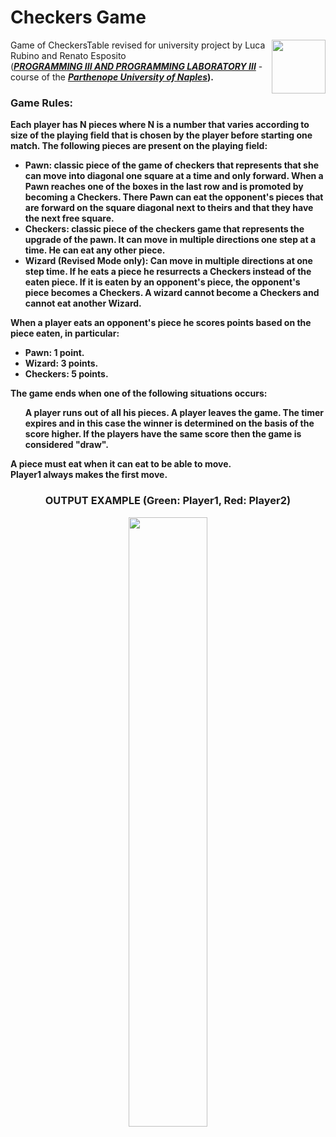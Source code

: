 # Checkers Game
<img align="right" width="86" height="86" src="../main/images/CheckersGameIcon.png" >

Game of CheckersTable revised for university project by Luca Rubino and Renato Esposito 
<br>(<a href="https://www.uniparthenope.it/ugov/degreecourse/43357"><i><b>PROGRAMMING III AND PROGRAMMING LABORATORY III</i></b></a> - course of the <b><i><a href="https://www.uniparthenope.it/">Parthenope University of Naples</a></i></strong>).
<h3>Game Rules: </h3>

Each player has N pieces where N is a number that varies according to size of the playing field that is chosen by the player before starting one match.
The following pieces are present on the playing field:
<ul>
 <li><b>Pawn:</b> classic piece of the game of checkers that represents that she can move into diagonal one square at a time and only forward. When a Pawn reaches one of the boxes in the last row and is promoted by becoming a Checkers. There Pawn can eat the opponent's pieces that are forward on the square diagonal next to theirs and that they have the next free square.</li>
 
<li><b>Checkers:</b> classic piece of the checkers game that represents the upgrade of the pawn.
It can move in multiple directions one step at a time.
He can eat any other piece.</li>
          
<li><b>Wizard (Revised Mode only):</b> Can move in multiple directions at one step time. If he eats a piece he resurrects a Checkers instead of the eaten piece. If it is eaten by an opponent's piece, the opponent's piece becomes a Checkers. A wizard cannot become a Checkers and cannot eat another Wizard.                         
</li>
</ul> 

When a player eats an opponent's piece he scores points based on the piece eaten, in particular:
<ul>
<li><b>Pawn:</b> 1 point.</li>
<li><b>Wizard:</b> 3 points.</li></li>
<li><b>Checkers:</b> 5 points.</li>
</ul>
The game ends when one of the following situations occurs:
<ol>
A player runs out of all his pieces.
A player leaves the game.
The timer expires and in this case the winner is determined on the basis of the score higher. If the players have the same score then the game is considered "draw".
</ol>

A piece must eat when it can eat to be able to move.<br>
Player1 always makes the first move.
<h3><p align="center">OUTPUT EXAMPLE (Green: Player1, Red: Player2)</p></h3>
<p align="center"><img  src="../main/images/example.png" style="display: block; margin-left: auto; margin-right: auto; width: 50%;"></p>

